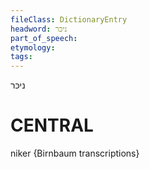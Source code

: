 ```yaml
---
fileClass: DictionaryEntry
headword: ניכּר
part_of_speech: 
etymology: 
tags: 
---
```

ניכּר

CENTRAL
========

niker {Birnbaum transcriptions}